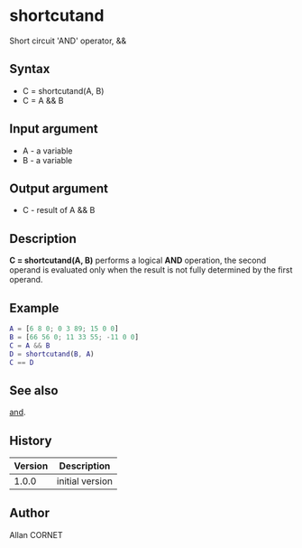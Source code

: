 

# shortcutand

Short circuit 'AND' operator, &&

## Syntax

- C = shortcutand(A, B)
- C = A && B

## Input argument

 - A - a variable
 - B - a variable

## Output argument

 - C - result of A && B

## Description


  <p><b>C = shortcutand(A, B)</b> performs a logical <b>AND</b> operation, the second operand is evaluated only when the result is not fully determined by the first operand.</p>


## Example

```matlab
A = [6 8 0; 0 3 89; 15 0 0]
B = [66 56 0; 11 33 55; -11 0 0]
C = A && B
D = shortcutand(B, A)
C == D
```

## See also

[and](and.md).
## History

|Version|Description|
|------|------|
|1.0.0|initial version|


## Author

Allan CORNET



